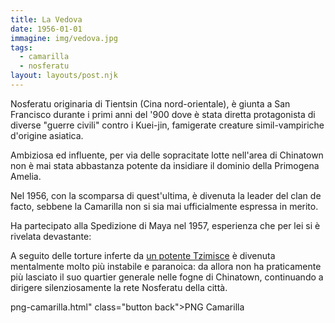 ```yaml
---
title: La Vedova
date: 1956-01-01
immagine: img/vedova.jpg
tags:
  - camarilla
  - nosferatu
layout: layouts/post.njk
---
```


Nosferatu originaria di Tientsin (Cina nord-orientale), è giunta a San Francisco durante i primi anni del '900 dove è stata diretta protagonista di diverse "guerre civili" contro i Kuei-jin, famigerate creature simil-vampiriche d'origine asiatica.

Ambiziosa ed influente, per via delle sopracitate lotte nell'area di Chinatown non è mai stata abbastanza potente da insidiare il dominio della Primogena Amelia.

Nel 1956, con la scomparsa di quest'ultima, è divenuta la leader del clan de facto, sebbene la Camarilla non si sia mai ufficialmente espressa in merito.

Ha partecipato alla Spedizione di Maya nel 1957, esperienza che per lei si è rivelata devastante: 

A seguito delle torture inferte da [un potente Tzimisce](/personaggi/urbek) è divenuta mentalmente molto più instabile e paranoica: da allora non ha praticamente più lasciato il suo quartier generale nelle fogne di Chinatown, continuando a dirigere silenziosamente la rete Nosferatu della città.

png-camarilla.html" class="button back">PNG Camarilla</a>